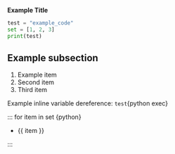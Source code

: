 **Example Title**

```python exec
test = "example_code"
set = [1, 2, 3]
print(test)
```

## Example subsection

1. Example item
2. Second item
3. Third item

Example inline variable dereference: `test`{python exec}

::: for item in set {python}

- {{ item }}

:::
